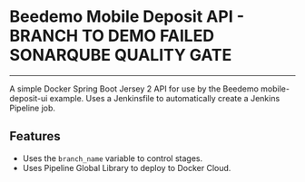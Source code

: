 # Beedemo Mobile Deposit API - BRANCH TO DEMO FAILED SONARQUBE QUALITY GATE
-----------------------------
A simple Docker Spring Boot Jersey 2 API for use by the Beedemo mobile-deposit-ui example. Uses a Jenkinsfile to automatically create a Jenkins Pipeline job.


## Features

- Uses the `branch_name` variable to control stages.
- Uses Pipeline Global Library to deploy to Docker Cloud.


